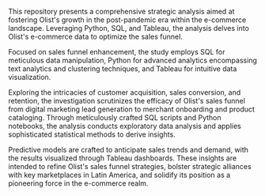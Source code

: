 This repository presents a comprehensive strategic analysis aimed at fostering Olist's growth in the post-pandemic era within the e-commerce landscape. Leveraging Python, SQL, and Tableau, the analysis delves into Olist's e-commerce data to optimize the sales funnel.

Focused on sales funnel enhancement, the study employs SQL for meticulous data manipulation, Python for advanced analytics encompassing text analytics and clustering techniques, and Tableau for intuitive data visualization.

Exploring the intricacies of customer acquisition, sales conversion, and retention, the investigation scrutinizes the efficacy of Olist's sales funnel from digital marketing lead generation to merchant onboarding and product cataloging. Through meticulously crafted SQL scripts and Python notebooks, the analysis conducts exploratory data analysis and applies sophisticated statistical methods to derive insights.

Predictive models are crafted to anticipate sales trends and demand, with the results visualized through Tableau dashboards. These insights are intended to refine Olist's sales funnel strategies, bolster strategic alliances with key marketplaces in Latin America, and solidify its position as a pioneering force in the e-commerce realm.
